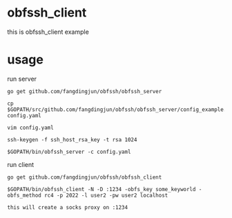 obfssh\_client
=============

this is obfssh\_client example


usage
=====

run server

    go get github.com/fangdingjun/obfssh/obfssh_server
    
    cp $GOPATH/src/github.com/fangdingjun/obfssh/obfssh_server/config_example.yaml config.yaml

    vim config.yaml

    ssh-keygen -f ssh_host_rsa_key -t rsa 1024

    $GOPATH/bin/obfssh_server -c config.yaml


run client

    go get github.com/fangdingjun/obfssh/obfssh_client

    $GOPATH/bin/obfssh_client -N -D :1234 -obfs_key some_keyworld -obfs_method rc4 -p 2022 -l user2 -pw user2 localhost

    this will create a socks proxy on :1234
